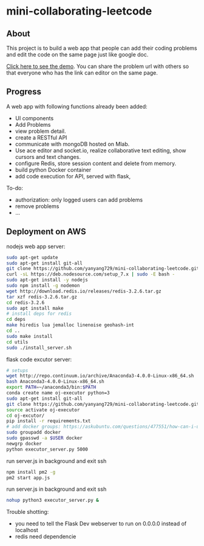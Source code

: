 # mini-collaborating-leetcode

## About
This project is to build a web app that people can add their coding problems and edit the code on the same page just like google doc. 

[Click here to see the demo](http://35.163.32.217:3000/problems). You can share the problem url with others so that everyone who has the link can editor on the same page.

## Progress
A web app with following functions already been added:
- UI components
- Add Problems
- view problem detail.
- create a RESTful API
- communicate with mongoDB hosted on Mlab.
- Use ace editor and socket.io, realize collaborative text editing, show cursors and text changes.
- configure Redis, store session content and delete from memory. 
- build python Docker container
- add code execution for API, served with flask, 

To-do:
- authorization: only logged users can add problems
- remove problems
- ...


## Deployment on AWS
nodejs web app server:
```bash
sudo apt-get update
sudo apt-get install git-all
git clone https://github.com/yanyang729/mini-collaborating-leetcode.git
curl -sL https://deb.nodesource.com/setup_7.x | sudo -E bash -
sudo apt-get install -y nodejs
sudo npm install -g nodemon
wget http://download.redis.io/releases/redis-3.2.6.tar.gz
tar xzf redis-3.2.6.tar.gz
cd redis-3.2.6
sudo apt install make
# install deps for redis
cd deps
make hiredis lua jemalloc linenoise geohash-int
cd ..
sudo make install
cd utils
sudo ./install_server.sh
```

flask code excutor server:
```bash
# setups
wget http://repo.continuum.io/archive/Anaconda3-4.0.0-Linux-x86_64.sh
bash Anaconda3-4.0.0-Linux-x86_64.sh
export PATH=~/anaconda3/bin:$PATH
conda create name oj-executor python=3
sudo apt-get install git-all
git clone https://github.com/yanyang729/mini-collaborating-leetcode.git
source activate oj-executor
cd oj-excutor/
pip install -r requirements.txt 
# add docker groups: https://askubuntu.com/questions/477551/how-can-i-use-docker-without-sudo
sudo groupadd docker
sudo gpasswd -a $USER docker
newgrp docker
python executor_server.py 5000
```

run server.js in background and exit ssh
```bash
npm install pm2 -g
pm2 start app.js
```

run server.js in background and exit ssh
```bash
nohup python3 executor_server.py &
```


Trouble shotting:
- you need to tell the Flask Dev webserver to run on 0.0.0.0 instead of localhost
- redis need dependencie
